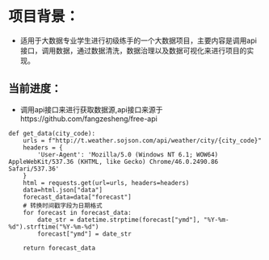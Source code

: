 # 项目背景：
* 适用于大数据专业学生进行初级练手的一个大数据项目，主要内容是调用api接口，调用数据，通过数据清洗，数据治理以及数据可视化来进行项目的实现。
## 当前进度：
* 调用api接口来进行获取数据源,api接口来源于https://github.com/fangzesheng/free-api
```
def get_data(city_code):
    urls = f"http://t.weather.sojson.com/api/weather/city/{city_code}"
    headers = {
        'User-Agent': 'Mozilla/5.0 (Windows NT 6.1; WOW64) AppleWebKit/537.36 (KHTML, like Gecko) Chrome/46.0.2490.86 Safari/537.36'
    }
    html = requests.get(url=urls, headers=headers)
    data=html.json["data"]
    forecast_data=data["forecast"]
    # 转换时间戳字段为日期格式
    for forecast in forecast_data:
        date_str = datetime.strptime(forecast["ymd"], "%Y-%m-%d").strftime("%Y-%m-%d")
        forecast["ymd"] = date_str

    return forecast_data
```

